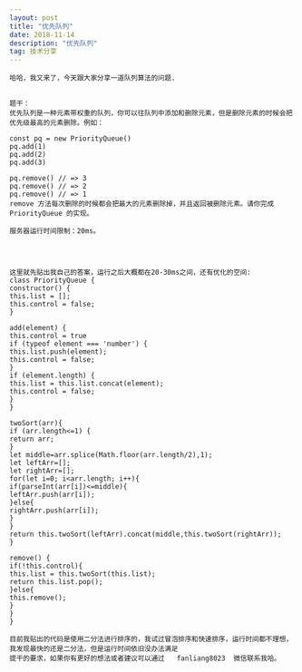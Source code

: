 ```yaml
---
layout: post
title: "优先队列"
date: 2018-11-14
description: "优先队列"
tag: 技术分享
---
```

    哈哈，我又来了，今天跟大家分享一道队列算法的问题.


    题干：
    优先队列是一种元素带权重的队列，你可以往队列中添加和删除元素，但是删除元素的时候会把优先级最高的元素删除。例如：

    const pq = new PriorityQueue()
    pq.add(1)
    pq.add(2)
    pq.add(3)

    pq.remove() // => 3
    pq.remove() // => 2
    pq.remove() // => 1
    remove 方法每次删除的时候都会把最大的元素删除掉，并且返回被删除元素。请你完成 PriorityQueue 的实现。

    服务器运行时间限制：20ms。




    这里就先贴出我自己的答案，运行之后大概都在20-30ms之间，还有优化的空间:
    class PriorityQueue {
    constructor() {
    this.list = [];
    this.control = false;
    }

    add(element) {
    this.control = true
    if (typeof element === 'number') {
    this.list.push(element);
    this.control = false;
    }
    if (element.length) {
    this.list = this.list.concat(element);
    this.control = false;
    }
    }

    twoSort(arr){
    if (arr.length<=1) {
    return arr;
    }
    let middle=arr.splice(Math.floor(arr.length/2),1);
    let leftArr=[];
    let rightArr=[];
    for(let i=0; i<arr.length; i++){
    if(parseInt(arr[i])<=middle){
    leftArr.push(arr[i]);
    }else{
    rightArr.push(arr[i]);
    }
    }
    return this.twoSort(leftArr).concat(middle,this.twoSort(rightArr));
    }

    remove() {
    if(!this.control){
    this.list = this.twoSort(this.list);
    return this.list.pop();
    }else{
    this.remove();
    }
    }
    }

    目前我贴出的代码是使用二分法进行排序的，我试过冒泡排序和快速排序，运行时间都不理想，我发现最快的还是二分法，但是运行时间依旧没办法满足
    提干的要求，如果你有更好的想法或者建议可以通过   fanliang8023  微信联系我哈。



